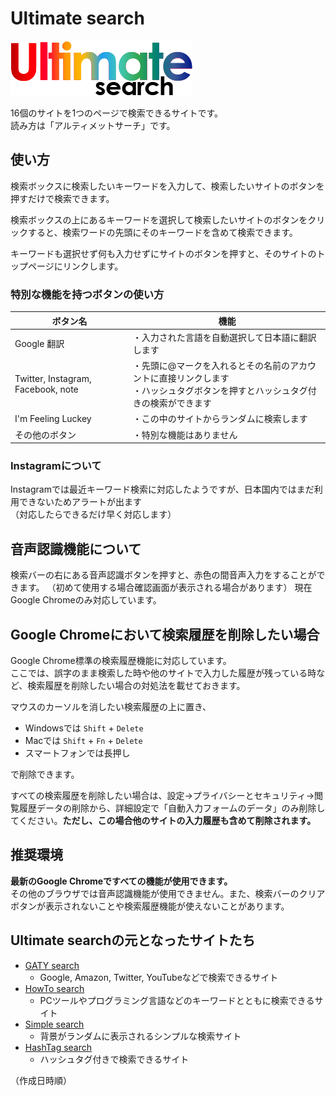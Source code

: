 # Ultimate search

![logo](./images/ultimate.png)

16個のサイトを1つのページで検索できるサイトです。  
読み方は「アルティメットサーチ」です。

## 使い方

検索ボックスに検索したいキーワードを入力して、検索したいサイトのボタンを押すだけで検索できます。

検索ボックスの上にあるキーワードを選択して検索したいサイトのボタンをクリックすると、検索ワードの先頭にそのキーワードを含めて検索できます。

キーワードも選択せず何も入力せずにサイトのボタンを押すと、そのサイトのトップページにリンクします。

### 特別な機能を持つボタンの使い方

| ボタン名 | 機能 |
| - | - |
| Google 翻訳 | ・入力された言語を自動選択して日本語に翻訳します |
| Twitter, Instagram, Facebook, note | ・先頭に@マークを入れるとその名前のアカウントに直接リンクします<br>・ハッシュタグボタンを押すとハッシュタグ付きの検索ができます |
| I'm Feeling Luckey | ・この中のサイトからランダムに検索します |
| その他のボタン | ・特別な機能はありません |

### Instagramについて
Instagramでは最近キーワード検索に対応したようですが、日本国内ではまだ利用できないためアラートが出ます  
（対応したらできるだけ早く対応します）

## 音声認識機能について

検索バーの右にある音声認識ボタンを押すと、赤色の間音声入力をすることができます。
（初めて使用する場合確認画面が表示される場合があります）
現在Google Chromeのみ対応しています。

## Google Chromeにおいて検索履歴を削除したい場合

Google Chrome標準の検索履歴機能に対応しています。  
ここでは、誤字のまま検索した時や他のサイトで入力した履歴が残っている時など、検索履歴を削除したい場合の対処法を載せておきます。

マウスのカーソルを消したい検索履歴の上に置き、

- Windowsでは `Shift` + `Delete`
- Macでは `Shift` + `Fn` + `Delete`
- スマートフォンでは長押し

で削除できます。

すべての検索履歴を削除したい場合は、設定→プライバシーとセキュリティ→閲覧履歴データの削除から、詳細設定で「自動入力フォームのデータ」のみ削除してください。**ただし、この場合他のサイトの入力履歴も含めて削除されます。**

## 推奨環境

**最新のGoogle Chromeですべての機能が使用できます。**  
その他のブラウザでは音声認識機能が使用できません。また、検索バーのクリアボタンが表示されないことや検索履歴機能が使えないことがあります。

## Ultimate searchの元となったサイトたち

- [GATY search](https://app.tanukizzan.com/gaty-search/)
  - Google, Amazon, Twitter, YouTubeなどで検索できるサイト
- [HowTo search](https://app.tanukizzan.com/howto-search/)
  - PCツールやプログラミング言語などのキーワードとともに検索できるサイト
- [Simple search](https://app.tanukizzan.com/simple-search/)
  - 背景がランダムに表示されるシンプルな検索サイト
- [HashTag search](https://app.tanukizzan.com/hashtag-search/)
  - ハッシュタグ付きで検索できるサイト

（作成日時順）